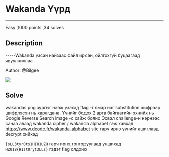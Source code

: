 # Wakanda Үүрд
***
Easy 
,1000 points
,34 solves

## Description
-----Wakanda үзсэн найзаас файл ирсэн, ойлгохгүй буцаагаад явуулчихлаа

Author: @Bilgee

<img src = "wa"> 

## Solve
wakandas.png зургыг нээж үзэхэд flag -г ямар нэг substitution шифрээр шифрлэсэн нь харагдана.
Үүнийг бодох 2 арга байгаагийн эхнийх нь Google Reverse Search image -с хайж болно
Эсвэл challenge-н нэрнээс санаа аваад wakanda cipher / wakanda alphabet гэж хайхад 
https://www.dcode.fr/wakanda-alphabet site гарч ирнэ үүнийг ашиглаад decrypt хийхэд

```}sLL3tyr0ts1H{81UZH```
гарч ирнэ,тонгоруулаад уншихад 
```HZU18{H1st0ryt3LLs}```
гэдэг flag олдоно
